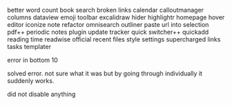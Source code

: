 
better word count
book search
broken links
calendar
calloutmanager
columns
dataview
emoji toolbar
excalidraw
hider
highlightr
homepage
hover editor
iconize
note refactor
omnisearch
outliner
paste url into selection
pdf++
periodic notes
plugin update tracker
quick switcher++
quickadd
reading time
readwise official
recent files
style settings
supercharged links
tasks templater

error in bottom 10

solved error. not sure what it was but by going through individually it suddenly works.

did not disable anything
